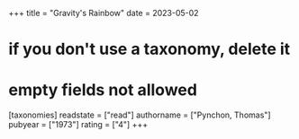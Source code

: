 +++
title = "Gravity's Rainbow"
date = 2023-05-02
# if you don't use a taxonomy, delete it
# empty fields not allowed
[taxonomies]
  readstate = ["read"]
  authorname = ["Pynchon, Thomas"]
  pubyear = ["1973"]
  rating = ["4"]
+++

